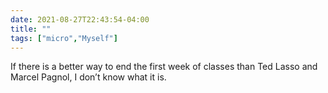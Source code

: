 ```yaml
---
date: 2021-08-27T22:43:54-04:00
title: ""
tags: ["micro","Myself"]
---
```

If there is a better way to end the first week of classes than Ted Lasso and Marcel Pagnol, I don’t know what it is.

